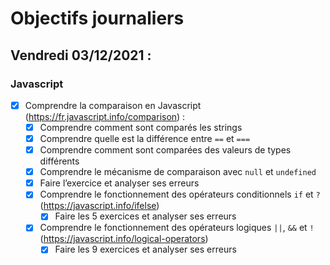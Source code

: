 # Objectifs journaliers

## Vendredi 03/12/2021 :

### Javascript

* [x] Comprendre la comparaison en Javascript (https://fr.javascript.info/comparison) :
    * [x] Comprendre comment sont comparés les strings
    * [x] Comprendre quelle est la différence entre `==` et `===`
    * [x] Comprendre comment sont comparées des valeurs de types différents
    * [x] Comprendre le mécanisme de comparaison avec `null` et `undefined`
    * [x] Faire l’exercice et analyser ses erreurs
  * [x] Comprendre le fonctionnement des opérateurs conditionnels `if` et `?` (https://javascript.info/ifelse)
    * [x] Faire les 5 exercices et analyser ses erreurs
  * [x] Comprendre le fonctionnement des opérateurs logiques `||`, `&&` et `!` (https://javascript.info/logical-operators)
    * [x] Faire les 9 exercices et analyser ses erreurs
